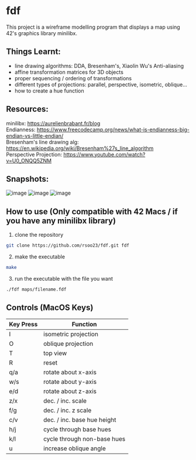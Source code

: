 # fdf

This project is a wireframe modelling program that displays a map using 42's graphics library minilibx.

## Things Learnt:
- line drawing algorithms: DDA, Bresenham's, Xiaolin Wu's Anti-aliasing <br>
- affine transformation matrices for 3D objects <br>
- proper sequencing / ordering of transformations <br>
- different types of projections: parallel, perspective, isometric, oblique... <br>
- how to create a hue function

## Resources: <br>
minilibx: https://aurelienbrabant.fr/blog <br>
Endianness: https://www.freecodecamp.org/news/what-is-endianness-big-endian-vs-little-endian/ <br>
Bresenham's line drawing alg: https://en.wikipedia.org/wiki/Bresenham%27s_line_algorithm <br>
Perspective Projection: https://www.youtube.com/watch?v=U0_ONQQ5ZNM <br>

## Snapshots:
![image](https://github.com/rsoo23/fdf/assets/81731553/84d8cfd4-4cc2-4a85-9ffb-3614076f69dd)
![image](https://github.com/rsoo23/fdf/assets/81731553/45186a50-47b0-4bef-aedc-2756bd9eb925)
![image](https://github.com/rsoo23/fdf/assets/81731553/8f8d0794-5ccf-49fc-b977-7e1d717c6c9a)

## How to use (Only compatible with 42 Macs / if you have any minilibx library)
1. clone the repository
```bash
git clone https://github.com/rsoo23/fdf.git fdf
```
2. make the executable
```bash
make
```
3. run the executable with the file you want
```bash
./fdf maps/filename.fdf
```

## Controls (MacOS Keys)
| Key Press | Function |
|-----------|----------|
| I         | isometric projection |
| O         | oblique projection |
| T         | top view |
| R         | reset |
| q/a       | rotate about x-axis |
| w/s       | rotate about y-axis |
| e/d       | rotate about z-axis |
| z/x       | dec. / inc. scale |
| f/g       | dec. / inc. z scale |
| c/v       | dec. / inc. base hue height |
| h/j       | cycle through base hues |
| k/l       | cycle through non-base hues |
| u         | increase oblique angle |
